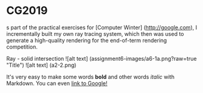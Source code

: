 # CG2019

 s part of the practical exercises for  [Computer Winter] (http://google.com), I incrementally built my own ray tracing system, which then was used to generate a high-quality rendering for the end-of-term rendering competition.

Ray - solid intersection ![alt text] (assignment6-images/a6-1a.png?raw=true "Title")
![alt text] (a2-2.png)

It's very easy to make some words **bold** and other words *italic* with Markdown. You can even [link to Google!](http://google.com)
